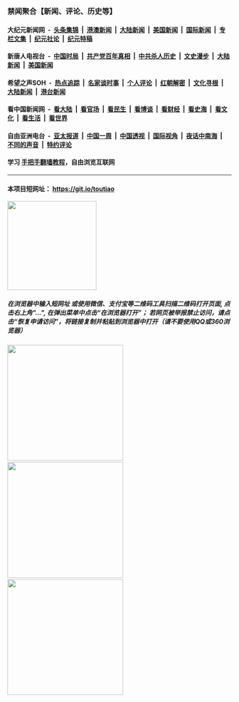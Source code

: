 ### 禁闻聚合【新闻、评论、历史等】

#### 大纪元新闻网 &nbsp;-&nbsp; [头条集锦](indexes/E头条集锦.md?t=02060744) &nbsp;|&nbsp; [港澳新闻](indexes/E港澳新闻.md?t=02060744)  &nbsp;|&nbsp; [大陆新闻](indexes/E大陆新闻.md?t=02060744) &nbsp;|&nbsp; [美国新闻](indexes/E美国新闻.md?t=02060744) &nbsp;|&nbsp; [国际新闻](indexes/E国际新闻.md?t=02060744) &nbsp;|&nbsp; [专栏文集](indexes/E专栏文集.md?t=02060744) &nbsp;|&nbsp; [纪元社论](indexes/E纪元社论.md?t=02060744) &nbsp;|&nbsp; [纪元特稿](indexes/E纪元特稿.md?t=02060744) 

#### 新唐人电视台 &nbsp;-&nbsp; [中国时局](indexes/N中国时局.md?t=02060744) &nbsp;|&nbsp; [共产党百年真相](indexes/N共产党百年真相.md?t=02060744) &nbsp;|&nbsp; [中共杀人历史](indexes/N中共杀人历史.md?t=02060744) &nbsp;|&nbsp; [文史漫步](indexes/N文史漫步.md?t=02060744) &nbsp;|&nbsp; [大陆新闻](indexes/N大陆新闻.md?t=02060744) &nbsp;|&nbsp; [美国新闻](indexes/N美国新闻.md?t=02060744)

#### 希望之声SOH &nbsp;-&nbsp; [热点追踪](indexes/H热点追踪.md?t=02060744) &nbsp;|&nbsp; [名家谈时事](indexes/H名家谈时事.md?t=02060744) &nbsp;|&nbsp; [个人评论](indexes/H个人评论.md?t=02060744)  &nbsp;|&nbsp; [红朝解密](indexes/H红朝解密.md?t=02060744) &nbsp;|&nbsp; [文化寻根](indexes/H文化寻根.md?t=02060744) &nbsp;|&nbsp; [大陆新闻](indexes/H大陆新闻.md?t=02060744) &nbsp;|&nbsp; [港台新闻](indexes/H港台新闻.md?t=02060744)

#### 看中国新闻网 &nbsp;-&nbsp; [看大陆](indexes/S看大陆.md?t=02060744) &nbsp;|&nbsp; [看官场](indexes/S看官场.md?t=02060744) &nbsp;|&nbsp; [看民生](indexes/S看民生.md?t=02060744)  &nbsp;|&nbsp; [看博谈](indexes/S看博谈.md?t=02060744) &nbsp;|&nbsp; [看财经](indexes/S看财经.md?t=02060744) &nbsp;|&nbsp; [看史海](indexes/S看史海.md?t=02060744) &nbsp;|&nbsp; [看文化](indexes/S看文化.md?t=02060744) &nbsp;|&nbsp; [看生活](indexes/S看生活.md?t=02060744) &nbsp;|&nbsp; [看世界](indexes/S看世界.md?t=02060744)

#### 自由亚洲电台 &nbsp;-&nbsp; [亚太报道](indexes/R亚太报道.md?t=02060744) &nbsp;|&nbsp; [中国一周](indexes/R中国一周.md?t=02060744) &nbsp;|&nbsp; [中国透视](indexes/R中国透视.md?t=02060744)  &nbsp;|&nbsp; [国际视角](indexes/R国际视角.md?t=02060744) &nbsp;|&nbsp; [夜话中南海](indexes/R夜话中南海.md?t=02060744) &nbsp;|&nbsp; [不同的声音](indexes/R不同的声音.md?t=02060744) &nbsp;|&nbsp; [特约评论](indexes/R特约评论.md?t=02060744)

#### 学习 [手把手翻墙教程](https://github.com/gfw-breaker/guides/wiki)，自由浏览互联网

----

#### 本项目短网址： https://git.io/toutiao
<img src="https://raw.githubusercontent.com/gfw-breaker/banned-news/master/scripts/img/qr.png" width="200px"/>  

##### 在浏览器中输入短网址 或使用微信、支付宝等二维码工具扫描二维码打开页面, 点击右上角"...", 在弹出菜单中点击“在浏览器打开”； 若网页被举报禁止访问，请点击“恢复申请访问”，将链接复制并粘贴到浏览器中打开（请不要使用QQ或360浏览器）

<img src="https://raw.githubusercontent.com/gfw-breaker/banned-news/master/scripts/img/1.png" width="260px"/> &nbsp; <img src="https://raw.githubusercontent.com/gfw-breaker/banned-news/master/scripts/img/2.png" width="260px"/> &nbsp; <img src="https://raw.githubusercontent.com/gfw-breaker/banned-news/master/scripts/img/3.png" width="260px"/>
